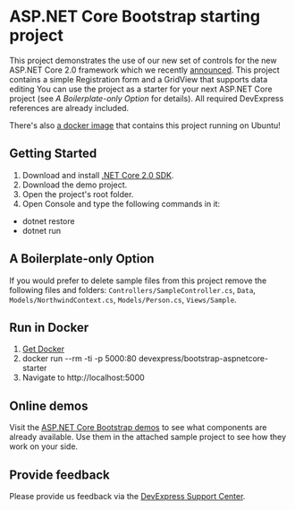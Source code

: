 # ASP.NET Core Bootstrap starting project

This project demonstrates the use of our new set of controls for the new ASP.NET Core 2.0 framework which we recently [announced](https://community.devexpress.com/blogs/aspnet/archive/2017/09/26/new-bootstrap-controls-for-asp-net-core-2-0-alpha-release-will-you-help-us-test-them-please.aspx). This project contains a simple Registration form and a GridView that supports data editing You can use the project as a starter for your next ASP.NET Core project (see *A Boilerplate-only Option* for details). All required DevExpress references are already included. 

There's also [a docker image](https://hub.docker.com/r/devexpress/bootstrap-aspnetcore-starter) that contains this project running on Ubuntu!


## Getting Started
1. Download and install [.NET Core 2.0 SDK](https://www.microsoft.com/net/download/core).
2. Download the demo project. 
3. Open the project's root folder.
4. Open Console and type the following commands in it:
  - dotnet restore
  - dotnet run

## A Boilerplate-only Option

If you would prefer to delete sample files from this project remove the following files and folders: `Controllers/SampleController.cs`, `Data`, `Models/NorthwindContext.cs`, `Models/Person.cs`, `Views/Sample`.

## Run in Docker

1. [Get Docker](https://docs.docker.com/engine/installation/)
2. docker run --rm -ti -p 5000:80 devexpress/bootstrap-aspnetcore-starter
3. Navigate to http://localhost:5000

## Online demos

Visit the [ASP.NET Core Bootstrap demos](https://demos.devexpress.com/aspnetcore-bootstrap) to see what components are already available. Use them in the attached sample project to see how they work on your side. 

## Provide feedback

Please provide us feedback via the [DevExpress Support Center](https://www.devexpress.com/Support/Center/Question/Create).
